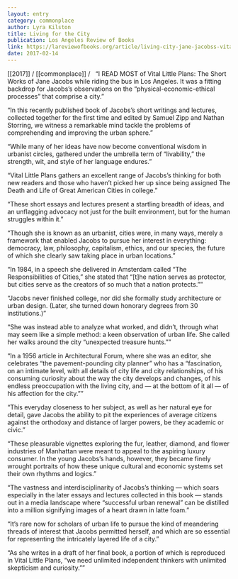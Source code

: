 ```yaml
---
layout: entry
category: commonplace
author: Lyra Kilston
title: Living for the City
publication: Los Angeles Review of Books
link: https://lareviewofbooks.org/article/living-city-jane-jacobss-vital-little-plans/
date: 2017-02-14
---
```


[[2017]] / [[commonplace]] / 
 
“I READ MOST of Vital Little Plans: The Short Works of Jane Jacobs while riding the bus in Los Angeles. It was a fitting backdrop for Jacobs’s observations on the “physical-economic-ethical processes” that comprise a city.”

“In this recently published book of Jacobs’s short writings and lectures, collected together for the first time and edited by Samuel Zipp and Nathan Storring, we witness a remarkable mind tackle the problems of comprehending and improving the urban sphere.”

“While many of her ideas have now become conventional wisdom in urbanist circles, gathered under the umbrella term of “livability,” the strength, wit, and style of her language endures.”

“Vital Little Plans gathers an excellent range of Jacobs’s thinking for both new readers and those who haven’t picked her up since being assigned The Death and Life of Great American Cities in college.”

“These short essays and lectures present a startling breadth of ideas, and an unflagging advocacy not just for the built environment, but for the human struggles within it.”

“Though she is known as an urbanist, cities were, in many ways, merely a framework that enabled Jacobs to pursue her interest in everything: democracy, law, philosophy, capitalism, ethics, and our species, the future of which she clearly saw taking place in urban locations.”

“In 1984, in a speech she delivered in Amsterdam called “The Responsibilities of Cities,” she stated that “[t]he nation serves as protector, but cities serve as the creators of so much that a nation protects.””

“Jacobs never finished college, nor did she formally study architecture or urban design. (Later, she turned down honorary degrees from 30 institutions.)”

“She was instead able to analyze what worked, and didn’t, through what may seem like a simple method: a keen observation of urban life. She called her walks around the city “unexpected treasure hunts.””

“In a 1956 article in Architectural Forum, where she was an editor, she celebrates “the pavement-pounding city planner” who has a “fascination, on an intimate level, with all details of city life and city relationships, of his consuming curiosity about the way the city develops and changes, of his endless preoccupation with the living city, and — at the bottom of it all — of his affection for the city.””

“This everyday closeness to her subject, as well as her natural eye for detail, gave Jacobs the ability to pit the experiences of average citizens against the orthodoxy and distance of larger powers, be they academic or civic.”

“These pleasurable vignettes exploring the fur, leather, diamond, and flower industries of Manhattan were meant to appeal to the aspiring luxury consumer. In the young Jacobs’s hands, however, they became finely wrought portraits of how these unique cultural and economic systems set their own rhythms and logics.”

“The vastness and interdisciplinarity of Jacobs’s thinking — which soars especially in the later essays and lectures collected in this book — stands out in a media landscape where “successful urban renewal” can be distilled into a million signifying images of a heart drawn in latte foam.”

“It’s rare now for scholars of urban life to pursue the kind of meandering threads of interest that Jacobs permitted herself, and which are so essential for representing the intricately layered life of a city.”

“As she writes in a draft of her final book, a portion of which is reproduced in Vital Little Plans, “we need unlimited independent thinkers with unlimited skepticism and curiosity.””

